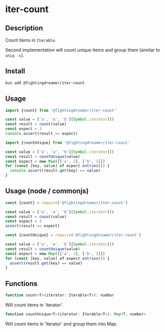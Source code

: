 # iter-count

## Description

Count items in `Iterable`.

Second implementation will count unique items and group them (similar to `uniq -c`).

## Install

```bash
bun add @fightingdreamer/iter-count
```

## Usage

```js
import {count} from '@fightingdreamer/iter-count'

const value = ['a', 'a', 'b'][Symbol.iterator]()
const result = count(value)
const expect = 3
console.assert(result == expect)
```

```js
import {countUnique} from '@fightingdreamer/iter-count'

const value = ['a', 'a', 'b'][Symbol.iterator]()
const result = countUnique(value)
const expect = new Map([['a', 2], ['b', 1]])
for (const [key, value] of expect.entries()) {
  console.assert(result.get(key) == value)
}
```

## Usage (node / commonjs)

```js
const {count} = require('@fightingdreamer/iter-count')

const value = ['a', 'a', 'b'][Symbol.iterator]()
const result = count(value)
const expect = 3
assert(result == expect)
```

```js
const {countUnique} = require('@fightingdreamer/iter-count')

const value = ['a', 'a', 'b'][Symbol.iterator]()
const result = countUnique(value)
const expect = new Map([['a', 2], ['b', 1]])
for (const [key, value] of expect.entries()) {
  assert(result.get(key) == value)
}
```

## Functions

```js
function count<T>(iterator: Iterable<T>): number
```

Will count items in 'iterator'.

```js
function countUnique<T>(iterator: Iterable<T>): Map<T, number>
```

Will count items in 'iterator' and group them into Map.
